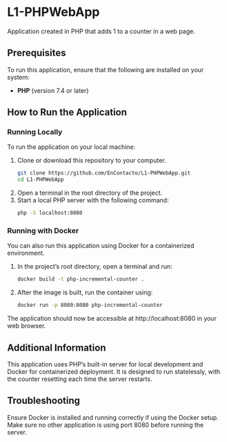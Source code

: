 # L1-PHPWebApp
 Application created in PHP that adds 1 to a counter in a web page.
## Prerequisites
To run this application, ensure that the following are installed on your system:
- **PHP** (version 7.4 or later)

## How to Run the Application

### Running Locally
To run the application on your local machine:
1. Clone or download this repository to your computer.
   ```bash
   git clone https://github.com/EnContacto/L1-PHPWebApp.git
   cd L1-PHPWebApp
2. Open a terminal in the root directory of the project.   
3. Start a local PHP server with the following command:
   ```bash
   php -S localhost:8080
### Running with Docker
You can also run this application using Docker for a containerized environment.
1. In the project’s root directory, open a terminal and run:
   ```bash
   docker build -t php-incremental-counter .

2. After the image is built, run the container using:
   ```bash
   docker run -p 8080:8080 php-incremental-counter
The application should now be accessible at http://localhost:8080 in your web browser.

## Additional Information
This application uses PHP’s built-in server for local development and Docker for containerized deployment. It is designed to run statelessly, with the counter resetting each time the server restarts.

## Troubleshooting
Ensure Docker is installed and running correctly if using the Docker setup.
Make sure no other application is using port 8080 before running the server.
